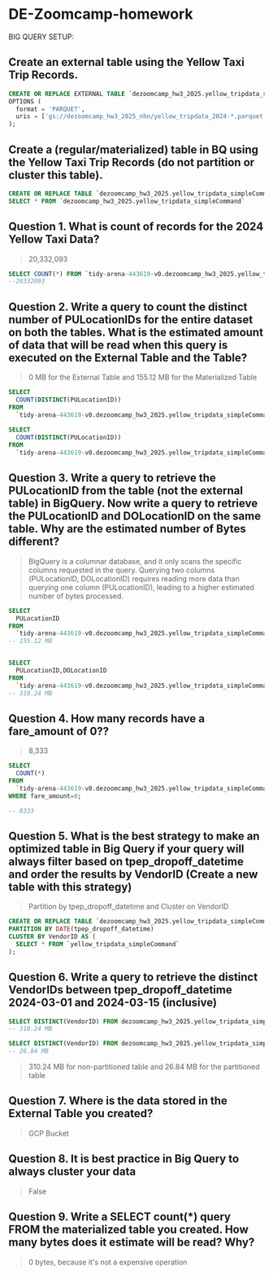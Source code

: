 # DE-Zoomcamp-homework


BIG QUERY SETUP:
## Create an external table using the Yellow Taxi Trip Records.

```sql
CREATE OR REPLACE EXTERNAL TABLE `dezoomcamp_hw3_2025.yellow_tripdata_simpleCommand`
OPTIONS (
  format = 'PARQUET',
  uris = ['gs://dezoomcamp_hw3_2025_nhn/yellow_tripdata_2024-*.parquet']
);

```


## Create a (regular/materialized) table in BQ using the Yellow Taxi Trip Records (do not partition or cluster this table).

```sql
CREATE OR REPLACE TABLE `dezoomcamp_hw3_2025.yellow_tripdata_simpleCommand_regular` AS
SELECT * FROM `dezoomcamp_hw3_2025.yellow_tripdata_simpleCommand`

```

##  Question 1.  What is count of records for the 2024 Yellow Taxi Data?

> 20,332,093

```sql
SELECT COUNT(*) FROM `tidy-arena-443619-v0.dezoomcamp_hw3_2025.yellow_tripdata_simpleCommand`;
--20332093
```

##  Question 2. Write a query to count the distinct number of PULocationIDs for the entire dataset on both the tables. What is the estimated amount of data that will be read when this query is executed on the External Table and the Table?

> 0 MB for the External Table and 155.12 MB for the Materialized Table

```sql
SELECT
  COUNT(DISTINCT(PULocationID))
FROM
  `tidy-arena-443619-v0.dezoomcamp_hw3_2025.yellow_tripdata_simpleCommand`;
  
SELECT
  COUNT(DISTINCT(PULocationID))
FROM
  `tidy-arena-443619-v0.dezoomcamp_hw3_2025.yellow_tripdata_simpleCommand_regular`;
```

## Question 3. Write a query to retrieve the PULocationID from the table (not the external table) in BigQuery. Now write a query to retrieve the PULocationID and DOLocationID on the same table. Why are the estimated number of Bytes different?

> BigQuery is a columnar database, and it only scans the specific columns requested in the query. Querying two columns (PULocationID, DOLocationID) requires reading more data than querying one column (PULocationID), leading to a higher estimated number of bytes processed.

```sql
SELECT
  PULocationID
FROM
  `tidy-arena-443619-v0.dezoomcamp_hw3_2025.yellow_tripdata_simpleCommand_regular`;
-- 155.12 MB


SELECT
  PULocationID,DOLocationID
FROM
  `tidy-arena-443619-v0.dezoomcamp_hw3_2025.yellow_tripdata_simpleCommand_regular`;
-- 310.24 MB
```


## Question 4. How many records have a fare_amount of 0??

> 8,333

```sql
SELECT
  COUNT(*)
FROM
  `tidy-arena-443619-v0.dezoomcamp_hw3_2025.yellow_tripdata_simpleCommand`
WHERE fare_amount=0;

-- 8333
```


## Question 5. What is the best strategy to make an optimized table in Big Query if your query will always filter based on tpep_dropoff_datetime and order the results by VendorID (Create a new table with this strategy)

> Partition by tpep_dropoff_datetime and Cluster on VendorID

```sql
CREATE OR REPLACE TABLE `dezoomcamp_hw3_2025.yellow_tripdata_simpleCommand_optimized`
PARTITION BY DATE(tpep_dropoff_datetime)
CLUSTER BY VendorID AS (
  SELECT * FROM `yellow_tripdata_simpleCommand`
);
```

## Question 6. Write a query to retrieve the distinct VendorIDs between tpep_dropoff_datetime 2024-03-01 and 2024-03-15 (inclusive)

```sql
SELECT DISTINCT(VendorID) FROM dezoomcamp_hw3_2025.yellow_tripdata_simpleCommand_regular WHERE tpep_dropoff_datetime > '2024-03-01' AND tpep_dropoff_datetime <= '2024-03-15';
-- 310.24 MB

SELECT DISTINCT(VendorID) FROM dezoomcamp_hw3_2025.yellow_tripdata_simpleCommand_optimized WHERE tpep_dropoff_datetime > '2024-03-01' AND tpep_dropoff_datetime <= '2024-03-15';
-- 26.84 MB
```
> 310.24 MB for non-partitioned table and 26.84 MB for the partitioned table



## Question 7. Where is the data stored in the External Table you created?

> GCP Bucket


## Question 8. It is best practice in Big Query to always cluster your data

> False

## Question 9. Write a SELECT count(*) query FROM the materialized table you created. How many bytes does it estimate will be read? Why?

> 0 bytes, because it's not a expensive operation

